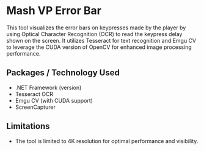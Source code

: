 # Mash VP Error Bar

This tool visualizes the error bars on keypresses made by the player by using Optical Character Recognition (OCR) to read the keypress delay shown on the screen. It utilizes Tesseract for text recognition and Emgu CV to leverage the CUDA version of OpenCV for enhanced image processing performance.

## Packages / Technology Used

- .NET Framework (version)
- Tesseract OCR
- Emgu CV (with CUDA support)
- ScreenCapturer

## Limitations

- The tool is limited to 4K resolution for optimal performance and visibility.